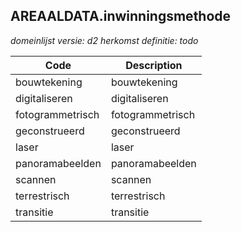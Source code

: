 ## AREAALDATA.inwinningsmethode

*domeinlijst versie: d2* *herkomst definitie: todo*

 |Code |Description	|
|	---	|	---	|
| bouwtekening | bouwtekening |
| digitaliseren | digitaliseren |
| fotogrammetrisch | fotogrammetrisch |
| geconstrueerd | geconstrueerd |
| laser | laser |
| panoramabeelden | panoramabeelden |
| scannen | scannen |
| terrestrisch | terrestrisch |
| transitie | transitie |
